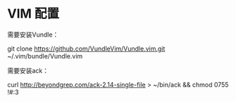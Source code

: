 VIM 配置
====

需要安装Vundle：

git clone https://github.com/VundleVim/Vundle.vim.git ~/.vim/bundle/Vundle.vim

需要安装ack：

curl http://beyondgrep.com/ack-2.14-single-file > ~/bin/ack && chmod 0755 !#:3
